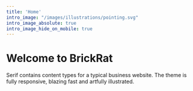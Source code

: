 ```yaml
---
title: 'Home'
intro_image: "/images/illustrations/pointing.svg"
intro_image_absolute: true
intro_image_hide_on_mobile: true
---
```


# Welcome to BrickRat

Serif contains content types for a typical business website. The theme is fully responsive, blazing fast and artfully illustrated.
